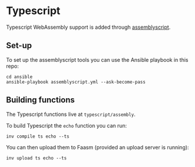 # Typescript 

Typescript WebAssembly support is added through [assemblyscript](https://github.com/AssemblyScript/assemblyscript).

## Set-up

To set up the assemblyscript tools you can use the Ansible playbook in this repo:

```
cd ansible 
ansible-playbook assemblyscript.yml --ask-become-pass
```

## Building functions

The Typescript functions live at `typescript/assembly`. 

To build Typescript the `echo` function you can run:

```
inv compile ts echo --ts
```

You can then upload them to Faasm (provided an upload server is running):

```
inv upload ts echo --ts
```

